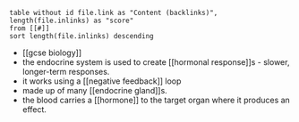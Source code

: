 
```dataview
table without id file.link as "Content (backlinks)", length(file.inlinks) as "score"
from [[#]]
sort length(file.inlinks) descending
```

- [[gcse biology]]
- the endocrine system is used to create [[hormonal response]]s - slower, longer-term responses.
- it works using a [[negative feedback]] loop
- made up of many [[endocrine gland]]s.
- the blood carries a [[hormone]] to the target organ where it produces an effect.